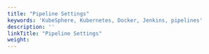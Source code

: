 ```yaml
---
title: "Pipeline Settings"
keywords: 'KubeSphere, Kubernetes, Docker, Jenkins, pipelines'
description: ''
linkTitle: "Pipeline Settings"
weight:
---
```

